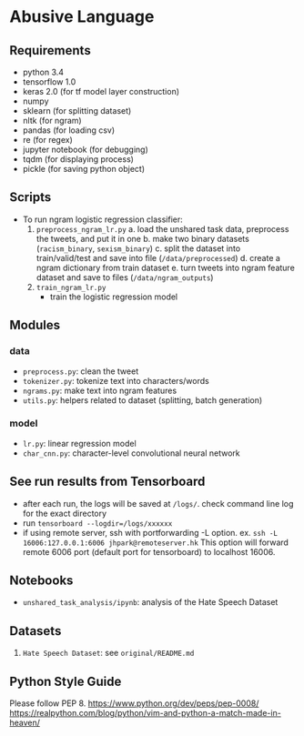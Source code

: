 # Abusive Language

## Requirements
- python 3.4
- tensorflow 1.0
- keras 2.0 (for tf model layer construction)
- numpy
- sklearn (for splitting dataset)
- nltk (for ngram)
- pandas (for loading csv)
- re (for regex)
- jupyter notebook (for debugging) 
- tqdm (for displaying process)
- pickle (for saving python object)

## Scripts
- To run ngram logistic regression classifier:
    1. `preprocess_ngram_lr.py` 
        a. load the unshared task data, preprocess the tweets, and put it in one
        b. make two binary datasets (`racism_binary`, `sexism_binary`)
        c. split the dataset into train/valid/test and save into file (`/data/preprocessed`)
        d. create a ngram dictionary from train dataset 
        e. turn tweets into ngram feature dataset and save to files (`/data/ngram_outputs`)
    2. `train_ngram_lr.py`
        - train the logistic regression model

## Modules
### data
- `preprocess.py`: clean the tweet
- `tokenizer.py`: tokenize text into characters/words
- `ngrams.py`: make text into ngram features
- `utils.py`: helpers related to dataset (splitting, batch generation)

### model
- `lr.py`: linear regression model
- `char_cnn.py`: character-level convolutional neural network

## See run results from Tensorboard
- after each run, the logs will be saved at `/logs/`. check command line log for the exact directory
- run `tensorboard --logdir=/logs/xxxxxx`
- if using remote server, ssh with portforwarding -L option. ex. `ssh -L 16006:127.0.0.1:6006 jhpark@remoteserver.hk` This option will forward remote 6006 port (default port for tensorboard) to localhost 16006.

## Notebooks
- `unshared_task_analysis/ipynb`: analysis of the Hate Speech Dataset

## Datasets
1. `Hate Speech Dataset`: see `original/README.md`

## Python Style Guide
Please follow PEP 8.
https://www.python.org/dev/peps/pep-0008/
https://realpython.com/blog/python/vim-and-python-a-match-made-in-heaven/
